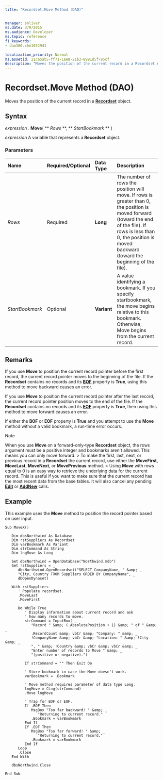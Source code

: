 ```yaml
---
title: "Recordset.Move Method (DAO)"
 
 
manager: soliver
ms.date: 3/9/2015
ms.audience: Developer
ms.topic: reference
f1_keywords:
- dao360.chm1052941
  
localization_priority: Normal
ms.assetid: 21ca5ab5-ff71-1ae8-21b3-8991d5f795cf
description: "Moves the position of the current record in a Recordset object."
---
```


# Recordset.Move Method (DAO)

Moves the position of the current record in a **[Recordset](recordset-object-dao.md)** object. 
  
## Syntax

 *expression*  . **Move**( ** *Rows* **, ** *StartBookmark* ** ) 
  
 *expression*  A variable that represents a **Recordset** object. 
  
### Parameters

|**Name**|**Required/Optional**|**Data Type**|**Description**|
|:-----|:-----|:-----|:-----|
| _Rows_ <br/> |Required  <br/> |**Long** <br/> |The number of rows the position will move. If rows is greater than 0, the position is moved forward (toward the end of the file). If rows is less than 0, the position is moved backward (toward the beginning of the file).  <br/> |
| _StartBookmark_ <br/> |Optional  <br/> |**Variant** <br/> |A value identifying a bookmark. If you specify startbookmark, the move begins relative to this bookmark. Otherwise, Move begins from the current record.  <br/> |
   
## Remarks

If you use **Move** to position the current record pointer before the first record, the current record pointer moves to the beginning of the file. If the **Recordset** contains no records and its **[BOF](recordset-bof-property-dao.md)** property is **True**, using this method to move backward causes an error. 
  
If you use **Move** to position the current record pointer after the last record, the current record pointer position moves to the end of the file. If the **Recordset** contains no records and its **[EOF](recordset-eof-property-dao.md)** property is **True**, then using this method to move forward causes an error. 
  
If either the **BOF** or **EOF** property is **True** and you attempt to use the **Move** method without a valid bookmark, a run-time error occurs. 
  
> [!NOTE]
>  When you use **Move** on a forward-only-type **Recordset** object, the rows argument must be a positive integer and bookmarks aren't allowed. This means you can only move forward. >  To make the first, last, next, or previous record in a **Recordset** the current record, use either the **MoveFirst**, **MoveLast**, **MoveNext**, or **MovePrevious** method. >  Using **Move** with rows equal to 0 is an easy way to retrieve the underlying data for the current record. This is useful if you want to make sure that the current record has the most recent data from the base tables. It will also cancel any pending **[Edit](recordset2-edit-method-dao.md)** or **[AddNew](recordset-addnew-method-dao.md)** calls. 
  
## Example

This example uses the **Move** method to position the record pointer based on user input. 
  
```
Sub MoveX() 
 
   Dim dbsNorthwind As Database 
   Dim rstSuppliers As Recordset 
   Dim varBookmark As Variant 
   Dim strCommand As String 
   Dim lngMove As Long 
 
   Set dbsNorthwind = OpenDatabase("Northwind.mdb") 
   Set rstSuppliers = _ 
      dbsNorthwind.OpenRecordset("SELECT CompanyName, " &amp; _ 
      "City, Country FROM Suppliers ORDER BY CompanyName", _ 
      dbOpenDynaset) 
 
   With rstSuppliers 
      ' Populate recordset. 
      .MoveLast 
      .MoveFirst 
 
      Do While True 
         ' Display information about current record and ask  
         ' how many records to move. 
         strCommand = InputBox( _ 
            "Record " &amp; (.AbsolutePosition + 1) &amp; " of " &amp; _ 
            .RecordCount &amp; vbCr &amp; "Company: " &amp; _ 
            !CompanyName &amp; vbCr &amp; "Location: " &amp; !City &amp; _ 
            ", " &amp; !Country &amp; vbCr &amp; vbCr &amp; _ 
            "Enter number of records to Move " &amp; _ 
            "(positive or negative).") 
 
         If strCommand = "" Then Exit Do 
 
         ' Store bookmark in case the Move doesn't work. 
         varBookmark = .Bookmark 
 
         ' Move method requires parameter of data type Long. 
         lngMove = CLng(strCommand) 
         .Move lngMove 
 
         ' Trap for BOF or EOF. 
         If .BOF Then 
            MsgBox "Too far backward! " &amp; _ 
               "Returning to current record." 
            .Bookmark = varBookmark 
         End If 
         If .EOF Then 
            MsgBox "Too far forward! " &amp; _ 
               "Returning to current record." 
            .Bookmark = varBookmark 
         End If 
      Loop 
      .Close 
   End With 
 
   dbsNorthwind.Close 
 
End Sub 

```


